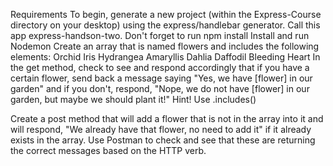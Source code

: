 Requirements
To begin, generate a new project (within the Express-Course directory on your desktop) using the express/handlebar generator.
Call this app express-handson-two.
Don't forget to run npm install
Install and run Nodemon
Create an array that is named flowers and includes the following elements:
Orchid
Iris
Hydrangea
Amaryllis
Dahlia
Daffodil
Bleeding Heart
In the get method, check to see and respond accordingly that if you have a certain flower, send back a message saying "Yes, we have [flower] in our garden" and if you don't, respond, "Nope, we do not have [flower] in our garden, but maybe we should plant it!"
Hint! Use .includes()

Create a post method that will add a flower that is not in the array into it and will respond, "We already have that flower, no need to add it" if it already exists in the array.
Use Postman to check and see that these are returning the correct messages based on the HTTP verb.
